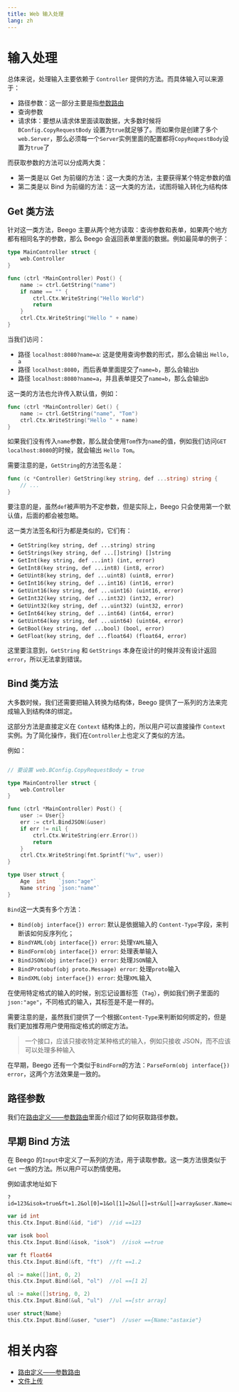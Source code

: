 ```yaml
---
title: Web 输入处理
lang: zh
---
```


# 输入处理

总体来说，处理输入主要依赖于 `Controller` 提供的方法。而具体输入可以来源于：

- 路径参数：这一部分主要是指[参数路由](../router/router_rule.md)
- 查询参数
- 请求体：要想从请求体里面读取数据，大多数时候将`BConfig.CopyRequestBody` 设置为`true`就足够了。而如果你是创建了多个 `web.Server`，那么必须每一个`Server`实例里面的配置都将`CopyRequestBody`设置为`true`了

而获取参数的方法可以分成两大类：

- 第一类是以 Get 为前缀的方法：这一大类的方法，主要获得某个特定参数的值
- 第二类是以 Bind 为前缀的方法：这一大类的方法，试图将输入转化为结构体

## Get 类方法

针对这一类方法，Beego 主要从两个地方读取：查询参数和表单，如果两个地方都有相同名字的参数，那么 Beego 会返回表单里面的数据。例如最简单的例子：

```go
type MainController struct {
	web.Controller
}

func (ctrl *MainController) Post() {
	name := ctrl.GetString("name")
	if name == "" {
		ctrl.Ctx.WriteString("Hello World")
		return
	}
	ctrl.Ctx.WriteString("Hello " + name)
}
```

当我们访问：

- 路径 `localhost:8080?name=a`: 这是使用查询参数的形式，那么会输出 `Hello, a`
- 路径 `localhost:8080`，而后表单里面提交了`name=b`，那么会输出`b`
- 路径 `localhost:8080?name=a`，并且表单提交了`name=b`，那么会输出`b`

这一类的方法也允许传入默认值，例如：

```go
func (ctrl *MainController) Get() {
	name := ctrl.GetString("name", "Tom")
	ctrl.Ctx.WriteString("Hello " + name)
}
```

如果我们没有传入`name`参数，那么就会使用`Tom`作为`name`的值，例如我们访问`GET localhost:8080`的时候，就会输出 `Hello Tom`。

需要注意的是，`GetString`的方法签名是：

```go
func (c *Controller) GetString(key string, def ...string) string {
    // ...
}
```

要注意的是，虽然`def`被声明为不定参数，但是实际上，Beego 只会使用第一个默认值，后面的都会被忽略。

这一类方法签名和行为都是类似的，它们有：

- `GetString(key string, def ...string) string`
- `GetStrings(key string, def ...[]string) []string`
- `GetInt(key string, def ...int) (int, error)`
- `GetInt8(key string, def ...int8) (int8, error)`
- `GetUint8(key string, def ...uint8) (uint8, error)`
- `GetInt16(key string, def ...int16) (int16, error)`
- `GetUint16(key string, def ...uint16) (uint16, error)`
- `GetInt32(key string, def ...int32) (int32, error)`
- `GetUint32(key string, def ...uint32) (uint32, error)`
- `GetInt64(key string, def ...int64) (int64, error)`
- `GetUint64(key string, def ...uint64) (uint64, error)`
- `GetBool(key string, def ...bool) (bool, error)`
- `GetFloat(key string, def ...float64) (float64, error)`

这里要注意到，`GetString` 和 `GetStrings` 本身在设计的时候并没有设计返回 `error`，所以无法拿到错误。

## Bind 类方法

大多数时候，我们还需要把输入转换为结构体，Beego 提供了一系列的方法来完成输入到结构体的绑定。

这部分方法是直接定义在 `Context` 结构体上的，所以用户可以直接操作 `Context` 实例。为了简化操作，我们在`Controller`上也定义了类似的方法。

例如：

```go

// 要设置 web.BConfig.CopyRequestBody = true

type MainController struct {
	web.Controller
}

func (ctrl *MainController) Post() {
	user := User{}
	err := ctrl.BindJSON(&user)
	if err != nil {
		ctrl.Ctx.WriteString(err.Error())
		return
	}
	ctrl.Ctx.WriteString(fmt.Sprintf("%v", user))
}

type User struct {
	Age  int    `json:"age"`
	Name string `json:"name"`
}
```

`Bind`这一大类有多个方法：

- `Bind(obj interface{}) error`: 默认是依据输入的 `Content-Type`字段，来判断该如何反序列化；
- `BindYAML(obj interface{}) error`: 处理`YAML`输入
- `BindForm(obj interface{}) error`: 处理表单输入
- `BindJSON(obj interface{}) error`: 处理`JSON`输入
- `BindProtobuf(obj proto.Message) error`: 处理`proto`输入
- `BindXML(obj interface{}) error`: 处理`XML`输入

在使用特定格式的输入的时候，别忘记设置标签（`Tag`），例如我们例子里面的`json:"age"`，不同格式的输入，其标签是不是一样的。

需要注意的是，虽然我们提供了一个根据`Content-Type`来判断如何绑定的，但是我们更加推荐用户使用指定格式的绑定方法。

> 一个接口，应该只接收特定某种格式的输入，例如只接收 JSON，而不应该可以处理多种输入

在早期，Beego 还有一个类似于`BindForm`的方法：`ParseForm(obj interface{}) error`，这两个方法效果是一致的。

## 路径参数

我们在[路由定义——参数路由](../router/router_rule.md)里面介绍过了如何获取路径参数。

## 早期 Bind 方法

在 Beego 的`Input`中定义了一系列的方法，用于读取参数。这一类方法很类似于 `Get` 一族的方法。所以用户可以酌情使用。

例如请求地址如下

```url
?id=123&isok=true&ft=1.2&ol[0]=1&ol[1]=2&ul[]=str&ul[]=array&user.Name=astaxie
```

```go
var id int
this.Ctx.Input.Bind(&id, "id")  //id ==123

var isok bool
this.Ctx.Input.Bind(&isok, "isok")  //isok ==true

var ft float64
this.Ctx.Input.Bind(&ft, "ft")  //ft ==1.2

ol := make([]int, 0, 2)
this.Ctx.Input.Bind(&ol, "ol")  //ol ==[1 2]

ul := make([]string, 0, 2)
this.Ctx.Input.Bind(&ul, "ul")  //ul ==[str array]

user struct{Name}
this.Ctx.Input.Bind(&user, "user")  //user =={Name:"astaxie"}
```

# 相关内容

- [路由定义——参数路由](../router/router_rule.md)
- [文件上传](../file/README.md)
